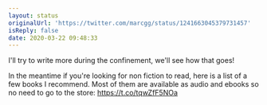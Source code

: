 ```yaml
---
layout: status
originalUrl: 'https://twitter.com/marcgg/status/1241663045379731457'
isReply: false
date: 2020-03-22 09:48:33
---
```


I'll try to write more during the confinement, we'll see how that goes!

In the meantime if you're looking for non fiction to read, here is a list of a few books I recommend. Most of them are available as audio and ebooks so no need to go to the store: https://t.co/tqwZfF5NOa
